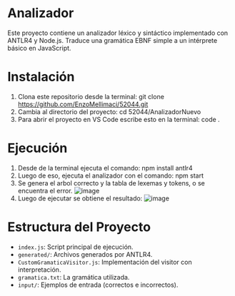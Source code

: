 # Analizador

Este proyecto contiene un analizador léxico y sintáctico implementado con ANTLR4 y Node.js. Traduce una gramática EBNF simple a un intérprete básico en JavaScript.

# Instalación
1. Clona este repositorio desde la terminal:
git clone https://github.com/EnzoMellimaci/52044.git
2. Cambia al directorio del proyecto:
cd 52044/AnalizadorNuevo
3. Para abrir el proyecto en VS Code escribe esto en la terminal:
code .

# Ejecución
1. Desde de la terminal ejecuta el comando: 
npm install antlr4
2. Luego de eso, ejecuta el analizador con el comando: 
npm start
3. Se genera el arbol correcto y la tabla de lexemas y tokens, o se encuentra el error.
![image](https://github.com/user-attachments/assets/cdec40ba-6730-45db-aca6-7e9f6c57db00)
4. Luego de ejecutar se obtiene el resultado:
![image](https://github.com/user-attachments/assets/631f001e-bd3d-4336-a149-729852f72051)

# Estructura del Proyecto

- `index.js`: Script principal de ejecución.
- `generated/`: Archivos generados por ANTLR4.
- `CustomGramaticaVisitor.js`: Implementación del visitor con interpretación.
- `gramatica.txt`: La gramática utilizada.
- `input/`: Ejemplos de entrada (correctos e incorrectos).

